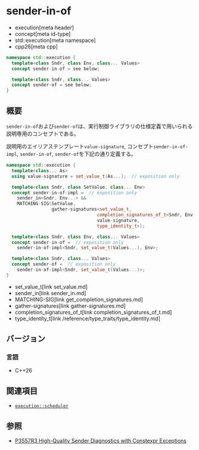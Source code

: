 # sender-in-of
* execution[meta header]
* concept[meta id-type]
* std::execution[meta namespace]
* cpp26[meta cpp]

```cpp
namespace std::execution {
  template<class Sndr, class Env, class... Values>
  concept sender-in-of = see below;

  template<class Sndr, class... Values>
  concept sender-of = see below;
}
```

## 概要
`sender-in-of`および`sender-of`は、実行制御ライブラリの仕様定義で用いられる説明専用のコンセプトである。

説明用のエイリアステンプレート`value-signature`, コンセプト`sender-in-of-impl`, `sender-in-of`, `sender-of`を下記の通り定義する。

```cpp
namespace std::execution {
  template<class... As>
  using value-signature = set_value_t(As...);  // exposition only

  template<class Sndr, class SetValue, class... Env>
  concept sender-in-of-impl =  // exposition only
    sender_in<Sndr, Env...> &&
    MATCHING-SIG(SetValue,
                 gather-signatures<set_value_t,
                                  completion_signatures_of_t<Sndr, Env...>,
                                  value-signature,
                                  type_identity_t>);

  template<class Sndr, class Env, class... Values>
  concept sender-in-of =  // exposition only
    sender-in-of-impl<Sndr, set_value_t(Values...), Env>;

  template<class Sndr, class... Values>
  concept sender-of =  // exposition only
    sender-in-of-impl<Sndr, set_value_t(Values...)>;
}
```
* set_value_t[link set_value.md]
* sender_in[link sender_in.md]
* MATCHING-SIG[link get_completion_signatures.md]
* gather-signatures[link gather-signatures.md]
* completion_signatures_of_t[link completion_signatures_of_t.md]
* type_identity_t[link /reference/type_traits/type_identity.md]


## バージョン
### 言語
- C++26


## 関連項目
- [`execution::scheduler`](scheduler.md)


## 参照
- [P3557R3 High-Quality Sender Diagnostics with Constexpr Exceptions](https://www.open-std.org/jtc1/sc22/wg21/docs/papers/2025/p3557r3.html)
